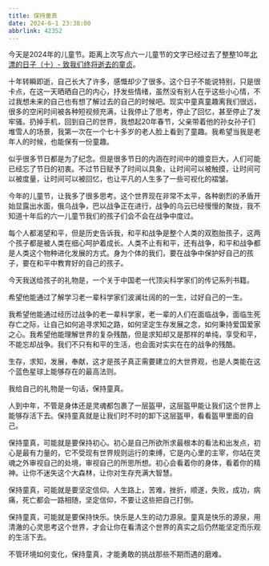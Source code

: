```yaml
---
title: 保持童真
date: 2024-6-1 23:38:00
abbrlink: 42352
---
```


今天是2024年的儿童节。距离上次写点六一儿童节的文字已经过去了整整10年[北漂的日子（十）- 致我们终将逝去的童贞](http://www.daoyuly.cn/2014/%E5%8C%97%E6%BC%82%E7%9A%84%E6%97%A5%E5%AD%90%EF%BC%88%E5%8D%81%EF%BC%89%E8%87%B4%E6%88%91%E4%BB%AC%E7%BB%88%E5%B0%86%E9%80%9D%E5%8E%BB%E7%9A%84%E7%AB%A5%E8%B4%9E/)。

十年转瞬即逝，自己长大了许多，感慨却少了很多。这个日子不能说特别，只是很卡点，在这一天晒晒自己的内心，抒发些情绪，虽然没有别人在乎这些小心情，不过我想未来的自己也有想了解过去的自己的时候吧。现实中童真童趣离我们很远，很多的空闲时间被各种短视频充满，让我停止了思考，停止了回忆，甚至停止了发牢骚。扔掉手机，回到自己的世界，我想起20年春节，父亲带着他的孙女孙子们堆雪人的场景，我第一次在一个七十多岁的老人脸上看到了童趣。我希望当我是老年人的时候，也能保有一份童趣。

似乎很多节日都是为了纪念。但是很多节日的内涵在时间中的嬗变巨大，人们可能已经忘了节日的初衷。不过节日赋予了时间以具象，让时间可以被触摸，让时间可以被度量，让时间可以被回忆，也让平凡的人生多了一些可视化的褶皱。

今年的儿童节，让我多了很多思考。这个世界现在非常不太平，各种剧烈的矛盾开始显露出水面，俄乌战争，巴以战争正在进行，战争的乌云已经慢慢的聚拢，我不知道十年后的六一儿童节我们的孩子们会不会在战争中度过。

每个人都渴望和平，但是历史告诉我，和平和战争是整个人类的双胞胎孩子，这两个孩子都是被人类在细心呵护着成长。人类不止有和平，还有战争，和平和战争都是人类这个物种进化发展的方式。身为个体的我们，要在战争中保护好自己的孩子，要在和平中教育好的自己的孩子。

今天我送给孩子的礼物是，一个关于中国老一代顶尖科学家们的传记系列书籍。

希望他能通过了解学习老一辈科学家们波澜壮阔的的一生，过好自己的一生。

我希望他能通过经历过战争的老一辈科学家，老一辈的人们在面临战争，面临生死存亡之际，让自己如何追寻求知之路，如何坚定生存发展之念，如何秉持爱国爱家之心。我希望他能理解世界的复杂残酷，但是求知却又是那样的单纯，享受和平，不能忘却战争。我们不只有和平的生活，也会面对实实在在的战争的残酷。

生存，求知，发展，奉献，这才是孩子真正需要建立的大世界观，也是人类能在这个蓝色星球上能够存在的最高法则。

我给自己的礼物是一句话，保持童真。

人到中年，不管是身体还是灵魂都包裹了一层盔甲，这层盔甲能让我们这个世界上能够存活下去。保持童真就是让我们时不时的卸下这层盔甲，看看盔甲里面的自己。

保持童真，可能就是要保持初心。初心是自己所欲所求最根本的看法和出发点，初心是最有力量的，它不受现有世界规则运行的束缚，它是内心里的主宰，你站在灵魂之外审视自己的处境，审视自己的所思所想。初心会看着你的身体，看着你的精神。让你不迷失这个大森林，让你对生存充满大智慧。

保持童真，可能就是要坚定信仰。人生路上，苦难，挫折，顺遂，失败，成功，病痛，死亡都会一路相随，坚定信仰，不要让这些把自己打倒。

保持童真，可能就是要保持快乐。快乐是人生的动力源泉。童真是快乐的源泉，用清澈的心灵思考这个世界，才会让你在看清这个世界的真实之后仍然能坚定而乐观的生活下去。

不管环境如何变化，保持童真，才能勇敢的挑战那些不期而遇的磨难。



